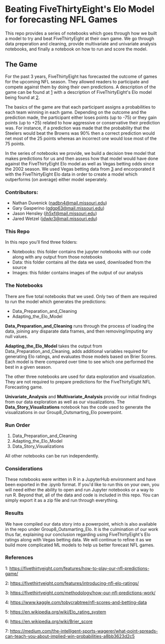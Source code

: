 # Beating FiveThirtyEight's Elo Model for forecasting NFL Games
This repo provides a series of notebooks which goes through how we built a model to try and beat FiveThirtyEight at their own game. We go through data preperation and cleaning, provide multivariate and univariate analysis notebooks, and finally a notebook on how to run and score the model.

## The Game
For the past 3 years, FiveThirtyEight has forecasted the outcome of games for the upcoming NFL season. They allowed readers to participate and compete against them by doing their own predictions. A description of the game can be found at [1](https://fivethirtyeight.com/features/how-to-play-our-nfl-predictions-game/) with a description of FiveThirtyEight's Elo model being found at [2](https://fivethirtyeight.com/features/introducing-nfl-elo-ratings/).

The basics of the game are that each participant assigns a probabilities to each team winning in each game. Depending on the outcome and the prediction made, the participant either loses points (up to -75) or they gain points (up to +25) related to how aggressive or conservative their prediction was. For instance, if a prediction was made that the probability that the Steelers would beat the Browns was 90% then a correct prediction would net most of the 25 points whereas an incorrect one would lose most of the 75 points.

In the series of notebooks we provide, we build a decision tree model that makes predictions for us and then assess how that model would have done against the FiveThirtyEight Elo model as well as Vegas betting odds since the 2002 season. We used Vegas betting data from [3](https://www.kaggle.com/tobycrabtree/nfl-scores-and-betting-data) and encorporated it with the FiveThirtyEight Elo data in order to create a model which outperforms (on average) either model seperately.

### Contributors:
- Nathan Duvenick (nadbn4@mail.missouri.edu)
- Gary Gasperino (gdgp63@mail.missouri.edu)
- Jason Hensley (jh5xf@mail.missouri.edu)
- Jared Wetzel (jdwkr3@mail.missouri.edu)

### This Repo

In this repo you'll find three folders:
- Notebooks: this folder contains the jupyter notebooks with our code along with any output from those notebooks
- Data: this folder contains all the data we used, downloaded from the source
- Images: this folder contains images of the output of our analysis

### The Notebooks

There are five total notebooks that we used. Only two of them are required to run the model which generates the predictions:

- Data_Preparation_and_Cleaning
- Adapting_the_Elo_Model

**Data_Preparation_and_Cleaning** runs through the process of loading the data, joining any disparate data frames, and then removing/imputing any null values.

**Adapting_the_Elo_Model** takes the output from Data_Preparation_and_Cleaning, adds additional variables required for generating Elo ratings, and evaluates those models based on Brier Scores. Each model is there compared over time to see which one performed the best in a given season.

The other three notebooks are used for data exploration and visualization. They are not required to prepare predictions for the FiveThirtyEight NFL Forecasting game.

**Univariate_Analysis** and **Multivariate_Analysis** provide our initial findings from our data exploration as well as our visualizations. The **Data_Story_Visualizations** notebook has the code used to generate the visualizations in our Group8_Outsmarting_Elo powerpoint.

### Run Order

1. Data_Preparation_and_Cleaning
2. Adapting_the_Elo_Model
3. Data_Story_Visualizations

All other notebooks can be run independently.

### Considerations

These notebooks were written in R in a JupyterHub environment and have been exported in the .ipynb format. If you'd like to run this on your own, you will need either the ability to open and run Jupyter notebooks or a way to run R. Beyond that, all of the data and code is included in this repo. You can simply export it as a zip file and run through everything.

### Results

We have compiled our data story into a powerpoint, which is also available in the repo under Group8_Outsmarting_Elo. It is the culmination of our work thus far, explaining our conclusion regarding using FiveThirtyEight's Elo ratings along with Vegas betting data. We will continue to refine it as we build more complicated ML models to help us better forecast NFL games.

### References
1: https://fivethirtyeight.com/features/how-to-play-our-nfl-predictions-game/

2: https://fivethirtyeight.com/features/introducing-nfl-elo-ratings/

3: https://fivethirtyeight.com/methodology/how-our-nfl-predictions-work/

4: https://www.kaggle.com/tobycrabtree/nfl-scores-and-betting-data

5: https://en.wikipedia.org/wiki/Elo_rating_system

6: https://en.wikipedia.org/wiki/Brier_score

7: https://medium.com/the-intelligent-sports-wagerer/what-point-spreads-can-teach-you-about-implied-win-probabilities-a8bb3623d2c5

